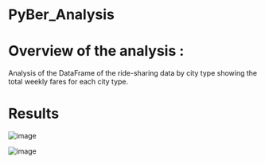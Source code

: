 # PyBer_Analysis
# Overview of the analysis :
Analysis of the DataFrame of the ride-sharing data by city type showing the total weekly fares for each city type.

# Results 
![image](https://user-images.githubusercontent.com/70987568/127558160-d9656b82-7144-473f-b46b-4585dedd2fad.png)

![image](https://user-images.githubusercontent.com/70987568/127560225-6ca2a6f0-fe04-4b9c-8249-9ff0dc6caa61.png)

